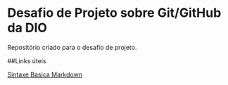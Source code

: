 # Desafio de Projeto sobre Git/GitHub da DIO
Repositório criado para o desafio de projeto.

##Links úteis

[Sintaxe Basica Markdown](https://www.markdownguide.org/basic-syntax/) 
